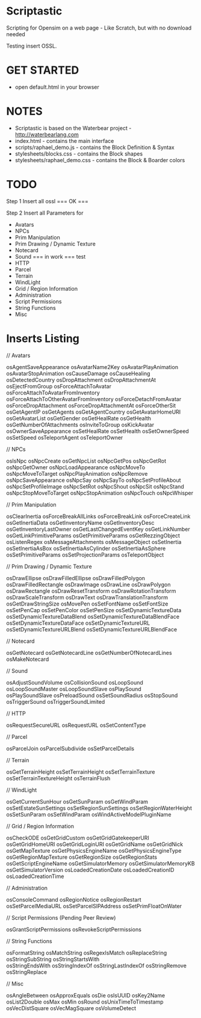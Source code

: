 # Scriptastic
Scripting for Opensim on a web page - Like Scratch, but with no download needed

Testing insert OSSL.


# GET STARTED

* open default.html in your browser


# NOTES

* Scriptastic is based on the Waterbear project - http://waterbearlang.com
* index.html - contains the main interface
* scripts/raphael_demo.js  - contains the Block Definition & Syntax
* stylesheets/blocks.css - contains the Block shapes
* stylesheets/raphael_demo.css  - contains the Block & Boarder colors

# TODO
Step 1 Insert all ossl === OK ===

Step 2 Insert all Parameters for
* Avatars
* NPCs
* Prim Manipulation
* Prim Drawing / Dynamic Texture
* Notecard
* Sound === in work === test
* HTTP
* Parcel
* Terrain
* WindLight
* Grid / Region Information
* Administration
* Script Permissions
* String Functions
* Misc
      


# Inserts Listing

// Avatars

osAgentSaveAppearance
osAvatarName2Key
osAvatarPlayAnimation
osAvatarStopAnimation
osCauseDamage
osCauseHealing
osDetectedCountry 
osDropAttachment
osDropAttachmentAt
osEjectFromGroup
osForceAttachToAvatar
osForceAttachToAvatarFromInventory
osForceAttachToOtherAvatarFromInventory
osForceDetachFromAvatar
osForceDropAttachment
osForceDropAttachmentAt
osForceOtherSit
osGetAgentIP 
osGetAgents
osGetAgentCountry 
osGetAvatarHomeURI
osGetAvatarList
osGetGender
osGetHealRate 
osGetHealth
osGetNumberOfAttachments
osInviteToGroup
osKickAvatar 
osOwnerSaveAppearance
osSetHealRate 
osSetHealth 
osSetOwnerSpeed 
osSetSpeed
osTeleportAgent
osTeleportOwner 

// NPCs

osIsNpc
osNpcCreate
osGetNpcList 
osNpcGetPos
osNpcGetRot
osNpcGetOwner
osNpcLoadAppearance
osNpcMoveTo
osNpcMoveToTarget
osNpcPlayAnimation
osNpcRemove
osNpcSaveAppearance 
osNpcSay
osNpcSayTo 
osNpcSetProfileAbout 
osNpcSetProfileImage 
osNpcSetRot
osNpcShout
osNpcSit
osNpcStand
osNpcStopMoveToTarget
osNpcStopAnimation
osNpcTouch
osNpcWhisper 

// Prim Manipulation

osClearInertia 
osForceBreakAllLinks
osForceBreakLink
osForceCreateLink
osGetInertiaData 
osGetInventoryName 
osGetInventoryDesc
osGetInventoryLastOwner 
osGetLastChangedEventKey 
osGetLinkNumber 
osGetLinkPrimitiveParams 
osGetPrimitiveParams
osGetRezzingObject
osListenRegex
osMessageAttachments
osMessageObject
osSetInertia 
osSetInertiaAsBox 
osSetInertiaAsCylinder 
osSetInertiaAsSphere 
osSetPrimitiveParams
osSetProjectionParams
osTeleportObject  

// Prim Drawing / Dynamic Texture

osDrawEllipse
osDrawFilledEllipse 
osDrawFilledPolygon
osDrawFilledRectangle
osDrawImage
osDrawLine
osDrawPolygon
osDrawRectangle
osDrawResetTransform 
osDrawRotationTransform 
osDrawScaleTransform 
osDrawText
osDrawTranslationTransform  
osGetDrawStringSize
osMovePen
osSetFontName
osSetFontSize
osSetPenCap
osSetPenColor
osSetPenSize
osSetDynamicTextureData
osSetDynamicTextureDataBlend
osSetDynamicTextureDataBlendFace
osSetDynamicTextureDataFace 
osSetDynamicTextureURL
osSetDynamicTextureURLBlend
osSetDynamicTextureURLBlendFace 

// Notecard

osGetNotecard
osGetNotecardLine
osGetNumberOfNotecardLines
osMakeNotecard 

// Sound

osAdjustSoundVolume 
osCollisionSound 
osLoopSound 
osLoopSoundMaster 
osLoopSoundSlave 
osPlaySound  
osPlaySoundSlave 
osPreloadSound 
osSetSoundRadius 
osStopSound 
osTriggerSound 
osTriggerSoundLimited  

// HTTP

osRequestSecureURL
osRequestURL
osSetContentType 

// Parcel

osParcelJoin
osParcelSubdivide
osSetParcelDetails 

// Terrain

osGetTerrainHeight
osSetTerrainHeight
osSetTerrainTexture
osSetTerrainTextureHeight
osTerrainFlush 

// WindLight

osGetCurrentSunHour
osGetSunParam
osGetWindParam
osSetEstateSunSettings
osSetRegionSunSettings 
osSetRegionWaterHeight
osSetSunParam
osSetWindParam
osWindActiveModelPluginName 

// Grid / Region Information

osCheckODE
osGetGridCustom
osGetGridGatekeeperURI
osGetGridHomeURI
osGetGridLoginURI
osGetGridName
osGetGridNick
osGetMapTexture
osGetPhysicsEngineName 
osGetPhysicsEngineType 
osGetRegionMapTexture
osGetRegionSize
osGetRegionStats
osGetScriptEngineName
osGetSimulatorMemory
osGetSimulatorMemoryKB 
osGetSimulatorVersion
osLoadedCreationDate
osLoadedCreationID
osLoadedCreationTime 

// Administration

osConsoleCommand
osRegionNotice 
osRegionRestart
osSetParcelMediaURL
osSetParcelSIPAddress
osSetPrimFloatOnWater 

// Script Permissions (Pending Peer Review)

osGrantScriptPermissions
osRevokeScriptPermissions 

// String Functions

osFormatString
osMatchString
osRegexIsMatch
osReplaceString
osStringSubString 
osStringStartsWith  
osStringEndsWith 
osStringIndexOf 
osStringLastIndexOf 
osStringRemove 
osStringReplace  

// Misc

osAngleBetween 
osApproxEquals 
osDie 
osIsUUID
osKey2Name
osList2Double
osMax
osMin 
osRound 
osUnixTimeToTimestamp
osVecDistSquare 
osVecMagSquare 
osVolumeDetect  

